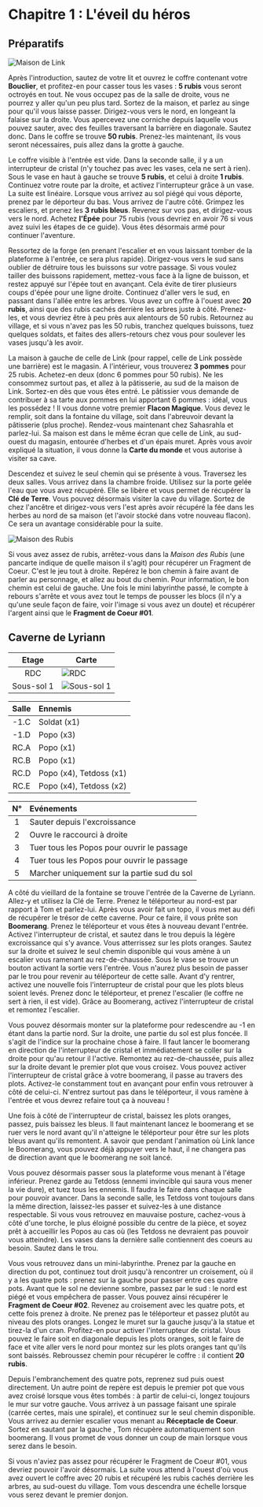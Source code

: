 # Chapitre 1 : L'éveil du héros

## Préparatifs

![Maison de Link](img/house-cave/link-house.png)

Après l'introduction, sautez de votre lit et ouvrez le coffre contenant votre **Bouclier**, et profitez-en pour casser tous les vases : **5 rubis** vous seront octroyés en tout. Ne vous occupez pas de la salle de droite, vous ne pourrez y aller qu'un peu plus tard. Sortez de la maison, et parlez au singe pour qu'il vous laisse passer. Dirigez-vous vers le nord, en longeant la falaise sur la droite. Vous apercevez une corniche depuis laquelle vous pouvez sauter, avec des feuilles traversant la barrière en diagonale. Sautez donc. Dans le coffre se trouve **50 rubis**. Prenez-les maintenant, ils vous seront nécessaires, puis allez dans la grotte à gauche.

Le coffre visible à l'entrée est vide. Dans la seconde salle, il y a un interrupteur de cristal (n'y touchez pas avec les vases, cela ne sert à rien). Sous le vase en haut à gauche se trouve **5 rubis**, et celui à droite **1 rubis**. Continuez votre route par la droite, et activez l'interrupteur grâce à un vase. La suite est linéaire. Lorsque vous arrivez au sol piégé qui vous déporte, prenez par le déporteur du bas. Vous arrivez de l'autre côté. Grimpez les escaliers, et prenez les **3 rubis bleus**. Revenez sur vos pas, et dirigez-vous vers le nord. Achetez **l'Épée** pour 75 rubis (vous devriez en avoir 76 si vous avez suivi les étapes de ce guide). Vous êtes désormais armé pour continuer l'aventure.

Ressortez de la forge (en prenant l'escalier et en vous laissant tomber de la plateforme à l'entrée, ce sera plus rapide). Dirigez-vous vers le sud sans oublier de détruire tous les buissons sur votre passage. Si vous voulez tailler des buissons rapidement, mettez-vous face à la ligne de buisson, et restez appuyé sur l'épée tout en avançant. Cela évite de tirer plusieurs coups d'épée pour une ligne droite. Continuez d'aller vers le sud, en passant dans l'allée entre les arbres. Vous avez un coffre à l'ouest avec **20 rubis**, ainsi que des rubis cachés derrière les arbres juste à côté. Prenez-les, et vous devriez être à peu près aux alentours de 50 rubis. Retournez au village, et si vous n'avez pas les 50 rubis, tranchez quelques buissons, tuez quelques soldats, et faites des allers-retours chez vous pour soulever les vases jusqu'à les avoir.

La maison à gauche de celle de Link (pour rappel, celle de Link possède une barrière) est le magasin. A l'intérieur, vous trouverez **3 pommes** pour 25 rubis. Achetez-en deux (donc 6 pommes pour 50 rubis). Ne les consommez surtout pas, et allez à la pâtisserie, au sud de la maison de Link. Sortez-en dès que vous êtes entré. Le pâtissier vous demande de contribuer à sa tarte aux pommes en lui apportant 6 pommes : idéal, vous les possédez ! Il vous donne votre premier **Flacon Magique**. Vous devez le remplir, soit dans la fontaine du village, soit dans l'abreuvoir devant la pâtisserie (plus proche). Rendez-vous maintenant chez Sahasrahla et parlez-lui. Sa maison est dans le même écran que celle de Link, au sud-ouest du magasin, entourée d'herbes et d'un épais muret. Après vous avoir expliqué la situation, il vous donne la **Carte du monde** et vous autorise à visiter sa cave.

Descendez et suivez le seul chemin qui se présente à vous. Traversez les deux salles. Vous arrivez dans la chambre froide. Utilisez sur la porte gelée l'eau que vous avez récupéré. Elle se libère et vous permet de récupérer la **Clé de Terre**. Vous pouvez désormais visiter la cave du village. Sortez de chez l'ancêtre et dirigez-vous vers l'est après avoir récupéré la fée dans les herbes au nord de sa maison (et l'avoir stocké dans votre nouveau flacon). Ce sera un avantage considérable pour la suite.

![Maison des Rubis](img/house-cave/rupees-house.png)

Si vous avez assez de rubis, arrêtez-vous dans la *Maison des Rubis* (une pancarte indique de quelle maison il s'agit) pour récupérer un Fragment de Coeur. C'est le jeu tout à droite. Repérez le bon chemin à faire avant de parler au personnage, et allez au bout du chemin. Pour information, le bon chemin est celui de gauche. Une fois le mini labyrinthe passé, le compte à rebours s'arrête et vous avez tout le temps de pousser les blocs (il n'y a qu'une seule façon de faire, voir l'image si vous avez un doute) et récupérer l'argent ainsi que le **Fragment de Coeur #01**.

## Caverne de Lyriann

| Etage | Carte |
|:--:|--|
| RDC | ![RDC](img/dungeons/00-lyriann-cave-1f.fr_FR.png) |
| Sous-sol 1 | ![Sous-sol 1](img/dungeons/00-lyriann-cave-b1.fr_FR.png) |

| Salle | Ennemis |
|:-----:|:--------|
| -1.C  | Soldat (x1) |
| -1.D  | Popo (x3) |
| RC.A  | Popo (x1) |
| RC.B  | Popo (x1) |
| RC.D  | Popo (x4), Tetdoss (x1) |
| RC.E  | Popo (x4), Tetdoss (x2) |


| N° | Evénements |
|:--:|:-----------|
| 1 | Sauter depuis l'excroissance |
| 2 | Ouvre le raccourci à droite |
| 3 | Tuer tous les Popos pour ouvrir le passage |
| 4 | Tuer tous les Popos pour ouvrir le passage |
| 5 | Marcher uniquement sur la partie sud du sol |

A côté du vieillard de la fontaine se trouve l'entrée de la Caverne de Lyriann. Allez-y et utilisez la Clé de Terre. Prenez le téléporteur au nord-est par rapport à Tom et parlez-lui. Après vous avoir fait un topo, il vous met au défi de récupérer le trésor de cette caverne. Pour ce faire, il vous prête son **Boomerang**. Prenez le téléporteur et vous êtes à nouveau devant l'entrée. Activez l'interrupteur de cristal, et sautez dans le trou depuis la légère excroissance qui s'y avance. Vous atterrissez sur les plots oranges. Sautez sur la droite et suivez le seul chemin disponible qui vous amène à un escalier vous ramenant au rez-de-chaussée. Sous le vase se trouve un bouton activant la sortie vers l'entrée. Vous n'aurez plus besoin de passer par le trou pour revenir au téléporteur de cette salle. Avant d'y rentrer, activez une nouvelle fois l'interrupteur de cristal pour que les plots bleus soient levés. Prenez donc le téléporteur, et prenez l'escalier (le coffre ne sert à rien, il est vide). Grâce au Boomerang, activez l'interrupteur de cristal et remontez l'escalier.

Vous pouvez désormais monter sur la plateforme pour redescendre au -1 en étant dans la partie nord. Sur la droite, une partie du sol est plus foncée. Il s'agit de l'indice sur la prochaine chose à faire. Il faut lancer le boomerang en direction de l'interrupteur de cristal et immédiatement se coller sur la droite pour qu'au retour il l'active. Remontez au rez-de-chaussée, puis allez sur la droite devant le premier plot que vous croisez. Vous pouvez activer l'interrupteur de cristal grâce à votre boomerang, il passe au travers des plots. Activez-le constamment tout en avançant pour enfin vous retrouver à côté de celui-ci. N'entrez surtout pas dans le téléporteur, il vous ramène à l'entrée et vous devrez refaire tout ça à nouveau !

Une fois à côté de l'interrupteur de cristal, baissez les plots oranges, passez, puis baissez les bleus. Il faut maintenant lancez le boomerang et se ruer vers le nord avant qu'il n'atteigne le téléporteur pour être sur les plots bleus avant qu'ils remontent. A savoir que pendant l'animation où Link lance le Boomerang, vous pouvez déjà appuyer vers le haut, il ne changera pas de direction avant que le boomerang ne soit lancé.

Vous pouvez désormais passer sous la plateforme vous menant à l'étage inférieur. Prenez garde au Tetdoss (ennemi invincible qui saura vous mener la vie dure), et tuez tous les ennemis. Il faudra le faire dans chaque salle pour pouvoir avancer. Dans la seconde salle, les Tetdoss vont toujours dans la même direction, laissez-les passer et suivez-les à une distance respectable. Si vous vous retrouvez en mauvaise posture, cachez-vous à côté d'une torche, le plus éloigné possible du centre de la pièce, et soyez prêt à accueillir les Popos au cas où (les Tetdoss ne devraient pas pouvoir vous atteindre). Les vases dans la dernière salle contiennent des coeurs au besoin. Sautez dans le trou.

Vous vous retrouvez dans un mini-labyrinthe. Prenez par la gauche en direction du pot, continuez tout droit jusqu'à rencontrer un croisement, où il y a les quatre pots : prenez sur la gauche pour passer entre ces quatre pots. Avant que le sol ne devienne sombre, passez par le sud : le nord est piégé et vous empêchera de passer. Vous pouvez ainsi récupérer le **Fragment de Coeur #02**. Revenez au croisement avec les quatre pots, et cette fois prenez à droite. Ne prenez pas le téléporteur et passez plutôt au niveau des plots oranges. Longez le muret sur la gauche jusqu'à la statue et tirez-la d'un cran. Profitez-en pour activer l'interrupteur de cristal. Vous pouvez le faire soit en diagonale depuis les plots oranges, soit le faire de face et vite aller vers le nord pour montez sur les plots oranges tant qu'ils sont baissés. Rebroussez chemin pour récupérer le coffre : il contient **20 rubis**.

Depuis l'embranchement des quatre pots, reprenez sud puis ouest directement. Un autre point de repère est depuis le premier pot que vous avez croisé lorsque vous êtes tombés : à partir de celui-ci, longez toujours le mur sur votre gauche. Vous arrivez à un passage faisant une spirale (carrée certes, mais une spirale), et continuez sur le seul chemin disponible. Vous arrivez au dernier escalier vous menant au **Réceptacle de Coeur**. Sortez en sautant par la gauche , Tom récupère automatiquement son boomerang. Il vous promet de vous donner un coup de main lorsque vous serez dans le besoin.

Si vous n'aviez pas assez pour récupérer le Fragment de Coeur #01, vous devriez pouvoir l'avoir désormais. La suite vous attend à l'ouest d'où vous avez ouvert le coffre avec 20 rubis et récupéré les rubis cachés derrière les arbres, au sud-ouest du village. Tom vous descendra une échelle lorsque vous serez devant le premier donjon.